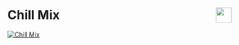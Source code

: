 # <img style="float: right"  width="35" src="https://github.com/joanafonsogomes/AmbienceSongs/blob/main/Images/chill-emoji.png"> Chill Mix

[![Chill Mix](https://img.youtube.com/vi/lWgvuOuZHfg/0.jpg)](https://youtu.be/lWgvuOuZHfg)
